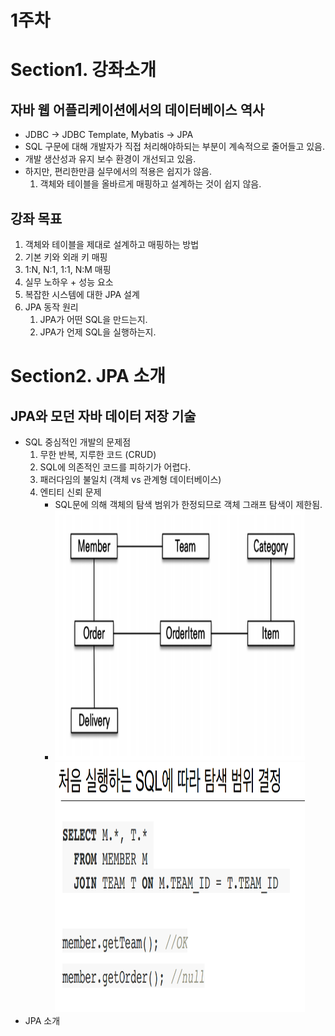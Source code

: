 # 1주차

Section1. 강좌소개
==================

자바 웹 어플리케이션에서의 데이터베이스 역사
------------------
- JDBC -> JDBC Template, Mybatis -> JPA  
- SQL 구문에 대해 개발자가 직접 처리해야하되는 부분이 계속적으로 줄어들고 있음.
- 개발 생산성과 유지 보수 환경이 개선되고 있음.
- 하지만, 편리한만큼 실무에서의 적용은 쉽지가 않음.
    1. 객체와 테이블을 올바르게 매핑하고 설계하는 것이 쉽지 않음.
    

강좌 목표
------------------
1. 객체와 테이블을 제대로 설계하고 매핑하는 방법
2. 기본 키와 외래 키 매핑
3. 1:N, N:1, 1:1, N:M 매핑
4. 실무 노하우 + 성능 요소
5. 복잡한 시스템에 대한 JPA 설계
6. JPA 동작 원리
    1. JPA가 어떤 SQL을 만드는지.
    2. JPA가 언제 SQL을 실행하는지.


Section2. JPA 소개
==================

JPA와 모던 자바 데이터 저장 기술
------------------
- SQL 중심적인 개발의 문제점
    1. 무한 반복, 지루한 코드 (CRUD)
    2. SQL에 의존적인 코드를 피하기가 어렵다.
    3. 패러다임의 불일치 (객체 vs 관계형 데이터베이스)
    4. 엔티티 신뢰 문제
        - SQL문에 의해 객체의 탐색 범위가 한정되므로 객체 그래프 탐색이 제한됨.
        - <img alt="객체그래프탐색" src ="./img/객체그래프탐색.PNG" width ="400" height ="400"/>
          <img alt="탐색범위결정" src ="./img/탐색범위결정.PNG" width ="400" height ="400" />
- JPA 소개
